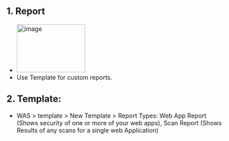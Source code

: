 ## 1. Report
- <img width="158" height="112" alt="image" src="https://github.com/user-attachments/assets/14ea9070-b4de-4aaf-ab25-0e7894f95ad4" />
- Use Template for custom reports.

## 2. Template:
- WAS > template > New Template > Report Types:
Web App Report (Shows security of one or more of your web apps),
Scan Report (Shows Results of any scans for a single web Application)



